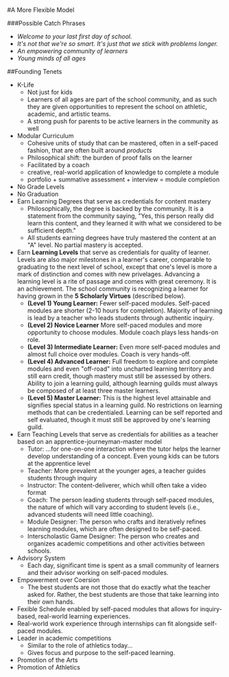 #A More Flexible Model

###Possible Catch Phrases
* *Welcome to your last first day of school.*
* *It's not that we're so smart. It's just that we stick with problems longer.*
* *An empowering community of learners*
* *Young minds of all ages*

##Founding Tenets
* K-Life
  * Not just for kids
  * Learners of all ages are part of the school community, and as such they are given opportunities to represent the school on athletic, academic, and artistic teams.
  * A strong push for parents to be active learners in the community as well
* Modular Curriculum
  * Cohesive units of study that can be mastered, often in a self-paced fashion, that are often built around *products*
  * Philosophical shift: the burden of proof falls on the learner
  * Facilitated by a coach
  * creative, real-world application of knowledge to complete a module
  * portfolio + summative assessment + interview = module completion
* No Grade Levels
* No Graduation
* Earn Learning Degrees that serve as credentials for content mastery
  * Philosophically, the degree is backed by the community. It is a statement from the community saying, "Yes, this person really did learn this content, and they learned it with what we considered to be sufficient depth."
  * All students earning degrees have truly mastered the content at an "A" level. No partial mastery is accepted.
* Earn **Learning Levels** that serve as credentials for quality of learner. Levels are also major milestones in a learner's career, comparable to graduating to the next level of school, except that one's level is more a mark of distinction and comes with new privelages. Advancing a learning level is a rite of passage and comes with great ceremony. It is an achievement. The school community is recognizing a learner for having grown in the **5 Scholarly Virtues** (described below).
  * **(Level 1) Young Learner:** Fewer self-paced modules. Self-paced modules are shorter (2-10 hours for completion). Majority of learning is lead by a teacher who leads students through authentic inquiry.
  * **(Level 2) Novice Learner** More self-paced modules and more opportunity to choose modules. Module coach plays less hands-on role.
  * **(Level 3) Intermediate Learner:** Even more self-paced modules and almost full choice over modules. Coach is very hands-off.
  * **(Level 4) Advanced Learner:** Full freedom to explore and complete modules and even "off-road" into uncharted learning territory and still earn credit, though mastery must still be assessed by others. Ability to join a learning guild, although learning guilds must always be composed of at least three master learners.
  * **(Level 5) Master Learner:** This is the highest level attainable and signifies special status in a learning guild. No restrictions on learning methods that can be credentialed. Learning can be self reported and self evaluated, though it must still be approved by one's learning guild.
* Earn Teaching Levels that serve as credentials for abilities as a teacher based on an apprentice-journeyman-master model
  * Tutor: ...for one-on-one interaction where the tutor helps the learner develop understanding of a concept. Even young kids can be tutors at the apprentice level
  * Teacher: More prevalent at the younger ages, a teacher guides students through inquiry
  * Instructor: The content-deliverer, which whill often take a video format
  * Coach: The person leading students through self-paced modules, the nature of which will vary according to student levels (i.e., advanced students will need little coaching).
  * Module Designer: The person who crafts and iteratively refines learning modules, which are often designed to be self-paced.
  * Interscholastic Game Designer: The person who creates and organizes academic competitions and other activities between schools.
* Advisory System
  * Each day, significant time is spent as a small community of learners and their advisor working on self-paced modules.
* Empowerment over Coersion
  * The best students are not those that do exactly what the teacher asked for. Rather, the best students are those that take learning into their own hands.
* Fexible Schedule enabled by self-paced modules that allows for inquiry-based, real-world learning experiences.
* Real-world work experience through internships can fit alongside self-paced modules.
* Leader in academic competitions
  * Similar to the role of athletics today...
  * Gives focus and purpose to the self-paced learning.
* Promotion of the Arts
* Promotion of Athletics
